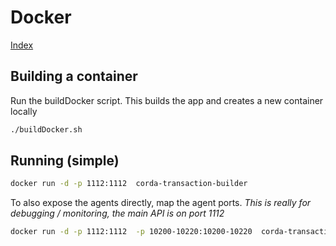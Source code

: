 # Docker 
[Index](Index.md)

## Building a container 

Run the buildDocker script. This builds the app and creates a new container locally

```bash
./buildDocker.sh
```

## Running (simple)

```bash
docker run -d -p 1112:1112  corda-transaction-builder
```

To also expose the agents directly, map the agent ports. _This is really 
for debugging / monitoring, the main API is on port 1112_

```bash
docker run -d -p 1112:1112  -p 10200-10220:10200-10220  corda-transaction-builder
```


